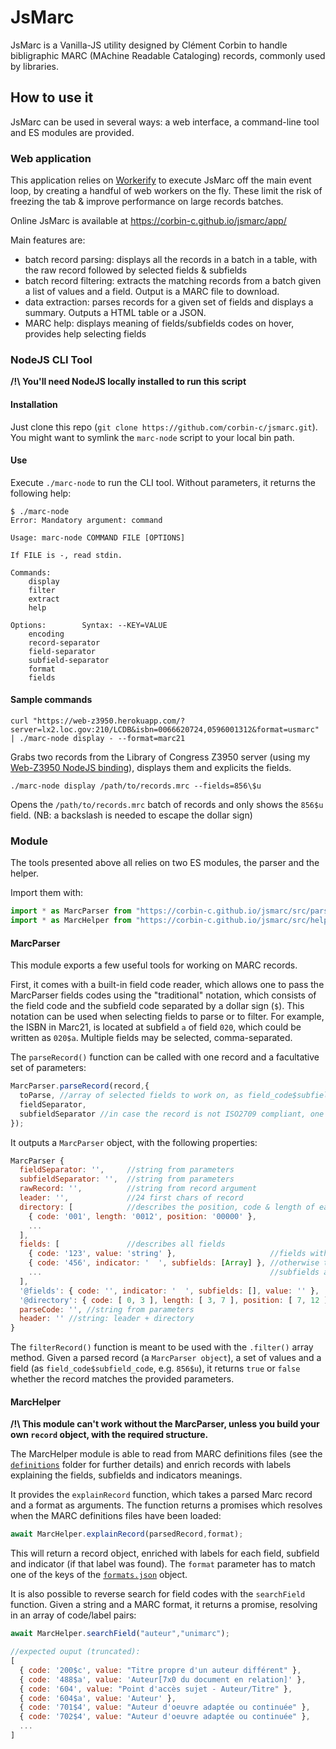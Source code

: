 # JsMarc

JsMarc is a Vanilla-JS utility designed by Clément Corbin to handle bibligraphic
MARC (MAchine Readable Cataloging) records, commonly used by libraries. 

## How to use it

JsMarc can be used in several ways: a web interface, a command-line tool and ES
modules are provided.

### Web application

This application relies on [Workerify](https://www.github.com/corbin-c/workerify/)
to execute JsMarc off the main event loop, by creating a handful of web workers
on the fly. These limit the risk of freezing the tab & improve performance on
large records batches.

Online JsMarc is available at https://corbin-c.github.io/jsmarc/app/

Main features are:

 * batch record parsing: displays all the records in a batch in a table, with
the raw record followed by selected fields & subfields
 * batch record filtering: extracts the matching records from a batch given a
list of values and a field. Output is a MARC file to download. 
 * data extraction: parses records for a given set of fields and displays a
summary. Outputs a HTML table or a JSON.
 * MARC help: displays meaning of fields/subfields codes on hover, provides
help selecting fields

### NodeJS CLI Tool

**/!\ You'll need NodeJS locally installed to run this script**

#### Installation

Just clone this repo (`git clone https://github.com/corbin-c/jsmarc.git`). You
might want to symlink the `marc-node` script to your local bin path.

#### Use

Execute `./marc-node` to run the CLI tool. Without parameters, it returns the following
help:

```
$ ./marc-node
Error: Mandatory argument: command

Usage: marc-node COMMAND FILE [OPTIONS]

If FILE is -, read stdin.

Commands:
	display
	filter
	extract
	help

Options:		Syntax: --KEY=VALUE
	encoding
	record-separator
	field-separator
	subfield-separator
	format
	fields
```

#### Sample commands

```
curl "https://web-z3950.herokuapp.com/?server=lx2.loc.gov:210/LCDB&isbn=0066620724,0596001312&format=usmarc" | ./marc-node display - --format=marc21
```

Grabs two records from the Library of Congress Z3950 server (using my
[Web-Z3950 NodeJS binding](https://github.com/corbin-c/web-z3950)), displays
them and explicits the fields.

```
./marc-node display /path/to/records.mrc --fields=856\$u
```

Opens the `/path/to/records.mrc` batch of records and only shows the `856$u`
field. (NB: a backslash is needed to escape the dollar sign)


### Module

The tools presented above all relies on two ES modules, the parser and the
helper.

Import them with:

```javascript
import * as MarcParser from "https://corbin-c.github.io/jsmarc/src/parser.js";
import * as MarcHelper from "https://corbin-c.github.io/jsmarc/src/helper.js";
```

#### MarcParser

This module exports a few useful tools for working on MARC records.

First, it comes with a built-in field code reader, which allows one to pass
the MarcParser fields codes using the "traditional" notation, which consists of the field
code and the subfield code separated by a dollar sign (`$`). This notation can be
used when selecting fields to parse or to filter. For example, the ISBN in Marc21,
is located at subfield `a` of field `020`, which could be written as `020$a`.
Multiple fields may be selected, comma-separated. 

The `parseRecord()` function can be called with one record and a facultative set
of parameters:

```javascript
MarcParser.parseRecord(record,{
  toParse, //array of selected fields to work on, as field_code$subfield_code, eg ["856$u"]
  fieldSeparator,
  subfieldSeparator //in case the record is not ISO2709 compliant, one may want to adjust the separators
});
```

It outputs a `MarcParser` object, with the following properties:

```javascript
MarcParser {
  fieldSeparator: '',     //string from parameters
  subfieldSeparator: '',  //string from parameters
  rawRecord: '',          //string from record argument
  leader: '',             //24 first chars of record
  directory: [            //describes the position, code & length of each one of the fields
    { code: '001', length: '0012', position: '00000' },
    ...
  ],
  fields: [               //describes all fields
    { code: '123', value: 'string' },                     //fields without subfields only have a value
    { code: '456', indicator: '  ', subfields: [Array] }, //otherwise they contain an array of subfields
    ...                                                   //subfields are structured as { code: "",  value: "" } too
  ],
  '@fields': { code: '', indicator: '  ', subfields: [], value: '' },       //field template
  '@directory': { code: [ 0, 3 ], length: [ 3, 7 ], position: [ 7, 12 ] },  //directory template
  parseCode: '', //string from parameters
  header: '' //string: leader + directory
}
```

The `filterRecord()` function is meant to be used with the `.filter()` array method.
Given a parsed record (a `MarcParser object`), a set of values and a field
(as `field_code$subfield_code`, e.g. `856$u`), it returns `true` or `false` whether the
record matches the provided parameters.

#### MarcHelper

**/!\ This module can't work without the MarcParser, unless you build your own
`record` object, with the required structure.**

The MarcHelper module is able to read from MARC definitions files (see the [`definitions`](./definitions/)
folder for further details) and enrich records with labels explaining the fields,
subfields and indicators meanings.

It provides the `explainRecord` function, which takes a parsed Marc record and
a format as arguments. The function returns a promises which resolves when the MARC
definitions files have been loaded:

```javascript
await MarcHelper.explainRecord(parsedRecord,format);
```

This will return a record object, enriched with labels for each field, subfield and
indicator (if that label was found).
The `format` parameter has to match one of the keys of the [`formats.json`](./formats.json) object.

It is also possible to reverse search for field codes with the `searchField`
function. Given a string and a MARC format, it returns a promise, resolving in 
an array of code/label pairs:

```javascript
await MarcHelper.searchField("auteur","unimarc");

//expected ouput (truncated):
[
  { code: '200$c', value: "Titre propre d'un auteur différent" },
  { code: '488$a', value: 'Auteur[7x0 du document en relation]' },
  { code: '604', value: "Point d'accès sujet - Auteur/Titre" },
  { code: '604$a', value: 'Auteur' },
  { code: '701$4', value: "Auteur d'oeuvre adaptée ou continuée" },
  { code: '702$4', value: "Auteur d'oeuvre adaptée ou continuée" },
  ...
]
```
